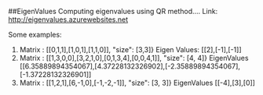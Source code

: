##EigenValues
Computing eigenvalues using QR method....
Link:
http://eigenvalues.azurewebsites.net

Some examples:
1. Matrix :  [[0,1,1],[1,0,1],[1,1,0]], "size": [3,3]}
    Eigen Values: [[2],[-1],[-1]]
2. Matrix : [[1,3,0,0],[3,2,1,0],[0,1,3,4],[0,0,4,1]], "size": [4, 4]}
    EigenValues [[6.35889894354067],[4.37228132326902],[-2.35889894354067],[-1.37228132326901]]
3. Matrix : [[1,2,1],[6,-1,0],[-1,-2,-1]], "size": [3, 3]}
    EigenValues [[-4],[3],[0]]
